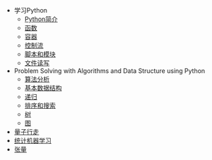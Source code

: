 * 学习Python
    * [Python简介](/post/Learning-Python/2018-04-13-python-overview.md)
    * [函数](/post/Learning-Python/2018-04-13-function.md)
    * [容器](/post/Learning-Python/2018-04-13-container.md)
    * [控制流](/post/Learning-Python/2018-04-13-control-flow.md)
    * [脚本和模块](/post/Learning-Python/2018-04-13-scripts-and-modules.md)
    * [文件读写](/post/Learning-Python/2018-04-13-input-and-output.md)
*  Problem Solving with Algorithms and Data Structure using Python
    * [算法分析](/post/Problem-Solving-with-Algorithms-and-Data-Structure-using-Python/2018-06-21-algorithm-analysis.md)
    * [基本数据结构](/post/Problem-Solving-with-Algorithms-and-Data-Structure-using-Python/2018-06-21-basic-data-structures.md)
    * [递归](/post/Problem-Solving-with-Algorithms-and-Data-Structure-using-Python/2018-06-21-recursion.md)
    * [排序和搜索](/post/Problem-Solving-with-Algorithms-and-Data-Structure-using-Python/2018-06-21-sortting-and-searching.md)
    * [树](/post/Problem-Solving-with-Algorithms-and-Data-Structure-using-Python/2018-06-21-tress-and-tree-algorithms.md)
    * [图](/post/Problem-Solving-with-Algorithms-and-Data-Structure-using-Python/2018-06-21-graphs-and-graph-algorithms.md)
* [量子行走](/post/2018-12-12-quantum-walk-note)  
* [统计机器学习](/post/2019-04-15-statistical-learning)  
* [张量](/post/2019-04-27-tensor)  